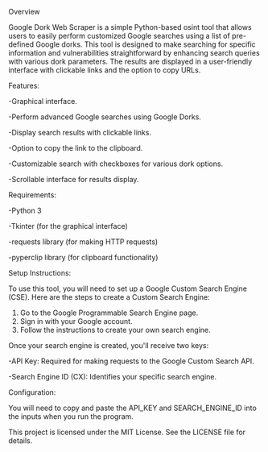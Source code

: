 Overview

Google Dork Web Scraper is a simple Python-based osint tool that allows users to easily perform customized Google searches using a list of pre-defined Google dorks. This tool is designed to make searching for specific information and vulnerabilities straightforward by enhancing search queries with various dork parameters. The results are displayed in a user-friendly interface with clickable links and the option to copy URLs.


Features: 

-Graphical interface.

-Perform advanced Google searches using Google Dorks.

-Display search results with clickable links.

-Option to copy the link to the clipboard.

-Customizable search with checkboxes for various dork options.

-Scrollable interface for results display.


Requirements:

-Python 3

-Tkinter (for the graphical interface)

-requests library (for making HTTP requests)

-pyperclip library (for clipboard functionality)


Setup Instructions:

To use this tool, you will need to set up a Google Custom Search Engine (CSE). Here are the steps to create a Custom Search Engine:
1) Go to the Google Programmable Search Engine page.
2) Sign in with your Google account.
3) Follow the instructions to create your own search engine.


Once your search engine is created, you'll receive two keys:

-API Key: Required for making requests to the Google Custom Search API.

-Search Engine ID (CX): Identifies your specific search engine.


Configuration:

You will need to copy and paste the API_KEY and SEARCH_ENGINE_ID into the inputs when you run the program.



This project is licensed under the MIT License. See the LICENSE file for details.
